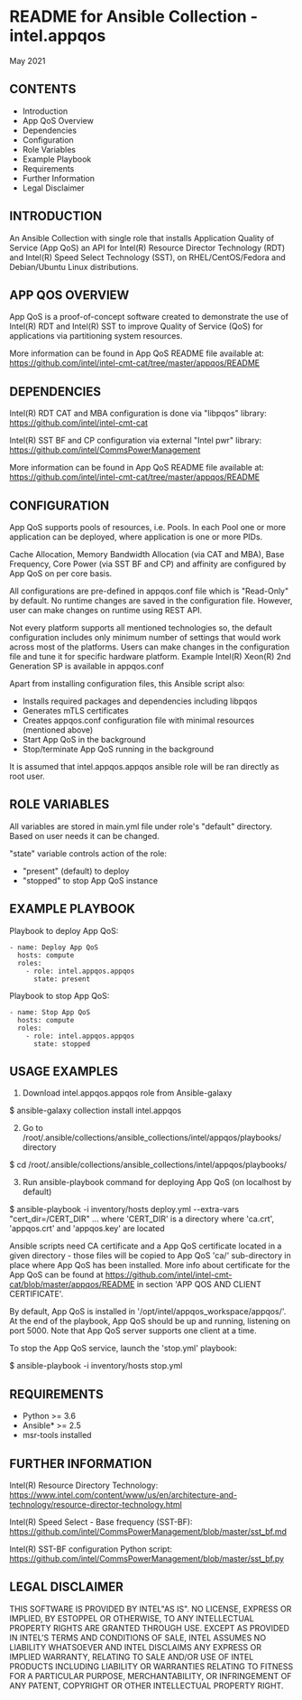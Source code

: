 # README for Ansible Collection - intel.appqos
May 2021

## CONTENTS
- Introduction
- App QoS Overview
- Dependencies
- Configuration
- Role Variables
- Example Playbook
- Requirements
- Further Information
- Legal Disclaimer

## INTRODUCTION
An Ansible Collection with single role that installs
Application Quality of Service (App QoS) an API for
Intel(R) Resource Director Technology (RDT)
and Intel(R) Speed Select Technology (SST),
on RHEL/CentOS/Fedora and Debian/Ubuntu Linux distributions.


## APP QOS OVERVIEW
App QoS is a proof-of-concept software created to demonstrate the use of
Intel(R) RDT and Intel(R) SST to improve Quality of Service (QoS) for
applications via partitioning system resources.

More information can be found in App QoS README file available at:
https://github.com/intel/intel-cmt-cat/tree/master/appqos/README


## DEPENDENCIES
Intel(R) RDT CAT and MBA configuration is done via "libpqos" library:
https://github.com/intel/intel-cmt-cat

Intel(R) SST BF and CP configuration via external "Intel pwr" library:
https://github.com/intel/CommsPowerManagement

More information can be found in App QoS README file available at:
https://github.com/intel/intel-cmt-cat/tree/master/appqos/README


## CONFIGURATION
App QoS supports pools of resources, i.e. Pools. In each Pool one or more
application can be deployed, where application is one or more PIDs.

Cache Allocation, Memory Bandwidth Allocation (via CAT and MBA),
Base Frequency, Core Power (via SST BF and CP) and affinity are configured
by App QoS on per core basis.

All configurations are pre-defined in appqos.conf file which is
"Read-Only" by default. No runtime changes are saved in the configuration file.
However, user can make changes on runtime using REST API.

Not every platform supports all mentioned technologies so, the default
configuration includes only minimum number of settings that would work across
most of the platforms. Users can make changes in the configuration file and
tune it for specific hardware platform.
Example Intel(R) Xeon(R) 2nd Generation SP is available in appqos.conf

Apart from installing configuration files, this Ansible script also:
- Installs required packages and dependencies including libpqos
- Generates mTLS certificates
- Creates appqos.conf configuration file with minimal resources (mentioned above)
- Start App QoS in the background
- Stop/terminate App QoS running in the background

It is assumed that intel.appqos.appqos ansible role will be ran directly as root user.

## ROLE VARIABLES
All variables are stored in main.yml file under role's "default" directory.
Based on user needs it can be changed.

"state" variable controls action of the role:
- "present" (default) to deploy
- "stopped" to stop App QoS instance


## EXAMPLE PLAYBOOK
Playbook to deploy App QoS:
```
- name: Deploy App QoS
  hosts: compute
  roles:
    - role: intel.appqos.appqos
      state: present
```

Playbook to stop App QoS:
```
- name: Stop App QoS
  hosts: compute
  roles:
    - role: intel.appqos.appqos
      state: stopped
```

## USAGE EXAMPLES

1. Download intel.appqos.appqos role from Ansible-galaxy

$ ansible-galaxy collection install intel.appqos

2. Go to /root/.ansible/collections/ansible_collections/intel/appqos/playbooks/ directory

$ cd /root/.ansible/collections/ansible_collections/intel/appqos/playbooks/

3. Run ansible-playbook command for deploying App QoS (on localhost by default)

$ ansible-playbook -i inventory/hosts deploy.yml --extra-vars "cert_dir=/CERT_DIR"
... where 'CERT_DIR' is a directory where 'ca.crt', 'appqos.crt' and 'appqos.key'
are located

Ansible scripts need CA certificate and a App QoS certificate located in a given
directory - those files will be copied to App QoS 'ca/' sub-directory in place where
App QoS has been installed. More info about certificate for the App QoS can be
found at https://github.com/intel/intel-cmt-cat/blob/master/appqos/README in
section 'APP QOS AND CLIENT CERTIFICATE'.

By default, App QoS is installed in '/opt/intel/appqos_workspace/appqos/'. At the
end of the playbook, App QoS should be up and running, listening on port 5000.
Note that App QoS server supports one client at a time.

To stop the App QoS service, launch the 'stop.yml' playbook:

$ ansible-playbook -i inventory/hosts stop.yml


## REQUIREMENTS
- Python >= 3.6
- Ansible* >= 2.5
- msr-tools installed


## FURTHER INFORMATION
Intel(R) Resource Directory Technology:
https://www.intel.com/content/www/us/en/architecture-and-technology/resource-director-technology.html

Intel(R) Speed Select - Base frequency (SST-BF):
https://github.com/intel/CommsPowerManagement/blob/master/sst_bf.md

Intel(R) SST-BF configuration Python script:
https://github.com/intel/CommsPowerManagement/blob/master/sst_bf.py


## LEGAL DISCLAIMER
THIS SOFTWARE IS PROVIDED BY INTEL"AS IS". NO LICENSE, EXPRESS OR
IMPLIED, BY ESTOPPEL OR OTHERWISE, TO ANY INTELLECTUAL PROPERTY RIGHTS
ARE GRANTED THROUGH USE. EXCEPT AS PROVIDED IN INTEL'S TERMS AND
CONDITIONS OF SALE, INTEL ASSUMES NO LIABILITY WHATSOEVER AND INTEL
DISCLAIMS ANY EXPRESS OR IMPLIED WARRANTY, RELATING TO SALE AND/OR
USE OF INTEL PRODUCTS INCLUDING LIABILITY OR WARRANTIES RELATING TO
FITNESS FOR A PARTICULAR PURPOSE, MERCHANTABILITY, OR INFRINGEMENT
OF ANY PATENT, COPYRIGHT OR OTHER INTELLECTUAL PROPERTY RIGHT.
